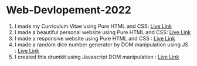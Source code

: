 # Web-Devlopement-2022

1. I made my Curriculum Vitae using Pure HTML and CSS: [Live Link](https://vaib215.github.io/Web-Devlopement-2022/Project%201:%20CV%20using%20Pure%20HTML%20and%20CSS/)
2. I made a beautiful personal website using Pure HTML and CSS: [Live Link](https://vaib215.github.io/Web-Devlopement-2022/Project%202:%20Stylised%20Personal%20Site/)
3. I made a responsive website using Pure HTML and CSS : [Live Link](https://vaib215.github.io/Web-Devlopement-2022/Project%203:%20Responsive%20Website%20using%20HTML%20and%20CSS)
4. I made a random dice number generator by DOM manipulation using JS : [Live Link](https://vaib215.github.io/Web-Devlopement-2022/Project%204:%20Random%20Dice%20Number%20Generator%20using%20JS/)
5. I created this drumkit using Javascript DOM manipulation : [Live Link](https://vaib215.github.io/Web-Devlopement-2022/Project%205:%20Drum%20Kit%20Using%20JavaScript)
